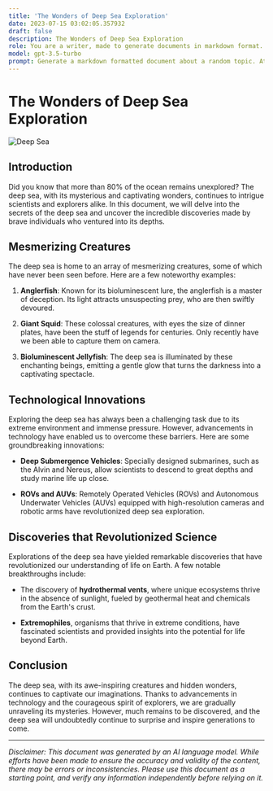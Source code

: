 ```yaml
---
title: 'The Wonders of Deep Sea Exploration'
date: 2023-07-15 03:02:05.357932
draft: false
description: The Wonders of Deep Sea Exploration
role: You are a writer, made to generate documents in markdown format. It is very important that all of the documents you generate are in valid markdown format.
model: gpt-3.5-turbo
prompt: Generate a markdown formatted document about a random topic. At the bottom, include a disclaimer explaining that the document was generated by you. The first line of the document should be the title. Make sure that the entire document is in proper markdown format, using a mix of various tags to make the document visually appealing.
---
```


# The Wonders of Deep Sea Exploration

![Deep Sea](https://images.unsplash.com/photo-1564004189898-23dcb4aae3b0)

## Introduction

Did you know that more than 80% of the ocean remains unexplored? The deep sea, with its mysterious and captivating wonders, continues to intrigue scientists and explorers alike. In this document, we will delve into the secrets of the deep sea and uncover the incredible discoveries made by brave individuals who ventured into its depths.

## Mesmerizing Creatures

The deep sea is home to an array of mesmerizing creatures, some of which have never been seen before. Here are a few noteworthy examples:

1. **Anglerfish**: Known for its bioluminescent lure, the anglerfish is a master of deception. Its light attracts unsuspecting prey, who are then swiftly devoured.

2. **Giant Squid**: These colossal creatures, with eyes the size of dinner plates, have been the stuff of legends for centuries. Only recently have we been able to capture them on camera.

3. **Bioluminescent Jellyfish**: The deep sea is illuminated by these enchanting beings, emitting a gentle glow that turns the darkness into a captivating spectacle.

## Technological Innovations

Exploring the deep sea has always been a challenging task due to its extreme environment and immense pressure. However, advancements in technology have enabled us to overcome these barriers. Here are some groundbreaking innovations:

- **Deep Submergence Vehicles**: Specially designed submarines, such as the Alvin and Nereus, allow scientists to descend to great depths and study marine life up close.

- **ROVs and AUVs**: Remotely Operated Vehicles (ROVs) and Autonomous Underwater Vehicles (AUVs) equipped with high-resolution cameras and robotic arms have revolutionized deep sea exploration.

## Discoveries that Revolutionized Science

Explorations of the deep sea have yielded remarkable discoveries that have revolutionized our understanding of life on Earth. A few notable breakthroughs include:

- The discovery of **hydrothermal vents**, where unique ecosystems thrive in the absence of sunlight, fueled by geothermal heat and chemicals from the Earth's crust.

- **Extremophiles**, organisms that thrive in extreme conditions, have fascinated scientists and provided insights into the potential for life beyond Earth.

## Conclusion

The deep sea, with its awe-inspiring creatures and hidden wonders, continues to captivate our imaginations. Thanks to advancements in technology and the courageous spirit of explorers, we are gradually unraveling its mysteries. However, much remains to be discovered, and the deep sea will undoubtedly continue to surprise and inspire generations to come.

---

*Disclaimer: This document was generated by an AI language model. While efforts have been made to ensure the accuracy and validity of the content, there may be errors or inconsistencies. Please use this document as a starting point, and verify any information independently before relying on it.*